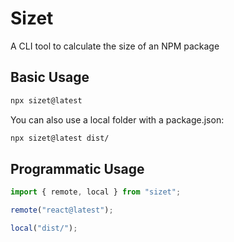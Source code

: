 # Sizet

A CLI tool to calculate the size of an NPM package

## Basic Usage

```sh
npx sizet@latest
```

You can also use a local folder with a package.json:

```sh
npx sizet@latest dist/
```

## Programmatic Usage

```js
import { remote, local } from "sizet";

remote("react@latest");

local("dist/");
```
